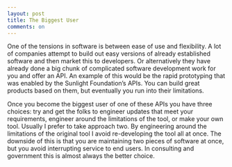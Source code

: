 ```yaml
---
layout: post
title: The Biggest User
comments: on
---
```

One of the tensions in software is between ease of use and flexibility. A lot of companies attempt to build out easy versions of already established software and then market this to developers. Or alternatively they have already done a big chunk of complicated software development work for you and offer an API. An example of this would be the rapid prototyping that was enabled by the Sunlight Foundation’s APIs. You can build great products based on them, but eventually you run into their limitations.

Once you become the biggest user of one of these APIs you have three choices: try and get the folks to engineer updates that meet your requirements, engineer around the limitations of the tool, or make your own tool. Usually I prefer to take approach two. By engineering around the limitations of the original tool I avoid re-developing the tool all at once. The downside of this is that you are maintaining two pieces of software at once, but you avoid interrupting service to end users. In consulting and government this is almost always the better choice.
